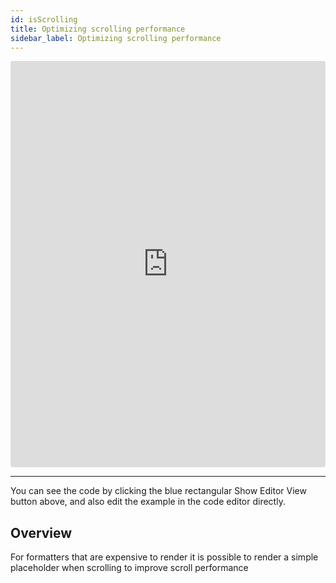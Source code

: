 ```yaml
---
id: isScrolling
title: Optimizing scrolling performance
sidebar_label: Optimizing scrolling performance
---
```

<iframe src="https://codesandbox.io/embed/009205kk4n?autoresize=1&hidenavigation=1&view=preview" style="width:100%; height:650px; border:0; border-radius: 4px; " sandbox="allow-modals allow-forms allow-popups allow-scripts allow-same-origin"></iframe>

----
You can see the code by clicking the blue rectangular Show Editor View button above, and also edit the example in the code editor directly.

Overview
-----
For formatters that are expensive to render it is possible to render a simple placeholder when scrolling to improve scroll performance
